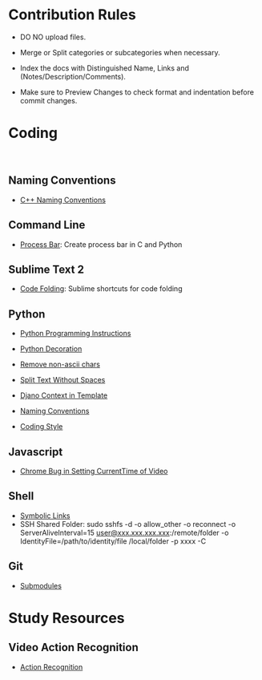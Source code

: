 # Contribution Rules

 * DO NO upload files.
 
 * Merge or Split categories or subcategories when necessary.
 
 * Index the docs with Distinguished Name, Links and (Notes/Description/Comments). 
 
 * Make sure to Preview Changes to check format and indentation before commit changes.


# Coding
  
## Naming Conventions

* [C++ Naming Conventions](http://www.cnblogs.com/ggjucheng/archive/2011/12/15/2289291.html)
   
## Command Line
 
* [Process Bar](http://www.cnblogs.com/demin7926/articles/3796536.html): Create process bar in C and Python
 
## Sublime Text 2
 
* [Code Folding](http://wesbos.com/sublime-text-code-folding/): Sublime shortcuts for code folding

## Python

* [Python Programming Instructions](https://blog.csdn.net/zhoudaxia/article/details/23341261)

* [Python Decoration](http://www.cnblogs.com/rhcad/archive/2011/12/21/2295507.html)

* [Remove non-ascii chars](https://stackoverflow.com/questions/8689795/how-can-i-remove-non-ascii-characters-but-leave-periods-and-spaces-using-python)

* [Split Text Without Spaces](https://stackoverflow.com/questions/8870261/how-to-split-text-without-spaces-into-list-of-words)

* [Djano Context in Template](http://blog.csdn.net/zhangxinrun/article/details/8095118)

* [Naming Conventions](http://www.cnblogs.com/zhanglianbo/p/5664997.html)  

* [Coding Style](https://www.python.org/dev/peps/pep-0008/)
  

## Javascript

* [Chrome Bug in Setting CurrentTime of Video](https://stackoverflow.com/questions/35751736/seeking-in-html5-video-with-chrome)

## Shell

* [Symbolic Links](http://www.cnblogs.com/joeblackzqq/archive/2011/03/20/1989625.html)
* SSH Shared Folder: sudo sshfs -d -o allow_other -o reconnect -o ServerAliveInterval=15 user@xxx.xxx.xxx.xxx:/remote/folder -o IdentityFile=/path/to/identity/file /local/folder -p xxxx -C 

## Git

* [Submodules](https://git-scm.com/book/en/v2/Git-Tools-Submodules)

# Study Resources

 ## Video Action Recognition

* [Action Recognition](https://github.com/jindongwang/activityrecognition)
    
    
